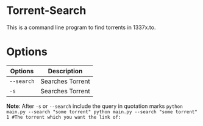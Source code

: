 # Torrent-Search
This is a command line program to find torrents in 1337x.to.

# Options

|  Options     | Description            |
| ------------- | -------------          |
| `--search`    | Searches Torrent       |
| `-s`          | Searches Torrent       |

**Note**: After `-s` or `--search` include the query in quotation marks
`
python main.py --search "some torrent"
python main.py --search "some torrent" 1 #The torrent which you want the link of:
`
